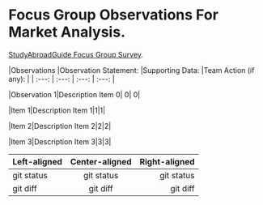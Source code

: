 #  Focus Group Observations For Market Analysis.

 [StudyAbroadGuide Focus Group Survey](https://docs.google.com/forms/d/e/1FAIpQLScj9X045MlKwS6MV4iqcJmKFbzhplZORxbv02UyInDYFxdFLg/viewform?usp=sf_link).


|Observations |Observation Statement:
|Supporting Data:
|Team Action (if any): |
| :---: | :---: | :---: | :---: |

|Observation 1|Description Item 0| 0| 0|

|Item 1|Description Item 1|1|1|

|Item 2|Description Item 2|2|2|

|Item 3|Description Item 3|3|3|

| Left-aligned | Center-aligned | Right-aligned |
| :---         |     :---:      |          ---: |
| git status   | git status     | git status        |
| git diff     | git diff       | git diff      |
